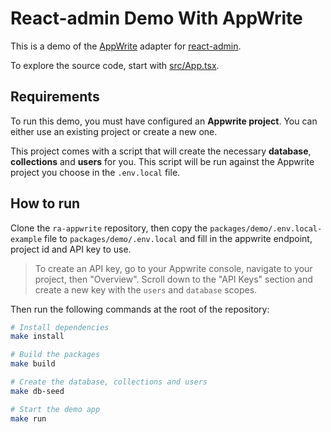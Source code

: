 # React-admin Demo With AppWrite

This is a demo of the [AppWrite](https://appwrite.io/) adapter for [react-admin](https://github.com/marmelab/react-admin).

To explore the source code, start with [src/App.tsx](https://github.com/marmelab/ra-appwrite/blob/main/packages/demo/src/App.tsx).

## Requirements

To run this demo, you must have configured an **Appwrite project**. You can either use an existing project or create a new one.

This project comes with a script that will create the necessary **database**, **collections** and **users** for you. This script will be run against the Appwrite project you choose in the `.env.local` file.

## How to run

Clone the `ra-appwrite` repository, then copy the `packages/demo/.env.local-example` file to `packages/demo/.env.local` and fill in the appwrite endpoint, project id and API key to use.

> To create an API key, go to your Appwrite console, navigate to your project, then "Overview". Scroll down to the "API Keys" section and create a new key with the `users` and `database` scopes.

Then run the following commands at the root of the repository:

```sh
# Install dependencies
make install

# Build the packages
make build

# Create the database, collections and users
make db-seed

# Start the demo app
make run
```
